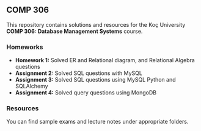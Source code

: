 ## COMP 306
This repository contains solutions and resources for the Koç University **COMP 306: Database Management Systems** course. 

### Homeworks
- **Homework 1:** Solved ER and Relational diagram, and Relational Algebra questions
- **Assignment 2:** Solved SQL questions with MySQL
- **Assignment 3:** Solved SQL questions using MySQL Python and SQLAlchemy
- **Assignment 4:** Solved query questions using MongoDB

### Resources
You can find sample exams and lecture notes under appropriate folders.
